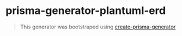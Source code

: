 # prisma-generator-plantuml-erd

> This generator was bootstraped using [create-prisma-generator](https://github.com/YassinEldeeb/create-prisma-generator)

